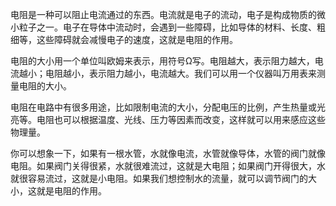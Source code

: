 
电阻是一种可以阻止电流通过的东西。电流就是电子的流动，电子是构成物质的微小粒子之一。电子在导体中流动时，会遇到一些障碍，比如导体的材料、长度、粗细等，这些障碍就会减慢电子的速度，这就是电阻的作用。

电阻的大小用一个单位叫欧姆来表示，用符号Ω写。电阻越大，表示阻力越大，电流越小；电阻越小，表示阻力越小，电流越大。我们可以用一个仪器叫万用表来测量电阻的大小。

电阻在电路中有很多用途，比如限制电流的大小，分配电压的比例，产生热量或光亮等。电阻也可以根据温度、光线、压力等因素而改变，这样就可以用来感应这些物理量。

你可以想象一下，如果有一根水管，水就像电流，水管就像导体，水管的阀门就像电阻。如果阀门关得很紧，水就很难流过，这就是大电阻；如果阀门开得很大，水就很容易流过，这就是小电阻。如果我们想控制水的流量，就可以调节阀门的大小，这就是电阻的作用。
